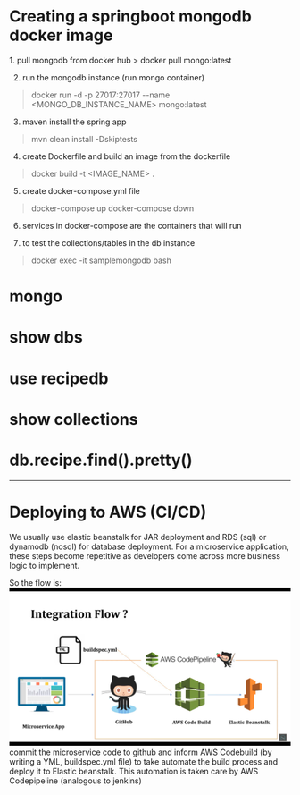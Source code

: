 <h1>Creating a springboot mongodb docker image</h1>
1. pull mongodb from docker hub
> docker pull mongo:latest

2. run the mongodb instance (run mongo container)
> docker run -d -p 27017:27017 --name <MONGO_DB_INSTANCE_NAME> mongo:latest

3. maven install the spring app
> mvn clean install -Dskiptests

4. create Dockerfile and build an image from the dockerfile
> docker build -t <IMAGE_NAME> .

5. create docker-compose.yml file
> docker-compose up
> docker-compose down

6. services in docker-compose are the containers that will run

7. to test the collections/tables in the db instance
> docker exec -it samplemongodb bash
# mongo
# show dbs
# use recipedb
# show collections
# db.recipe.find().pretty()

<hr />

<h1>Deploying to AWS (CI/CD)</h1>
We usually use elastic beanstalk for JAR deployment and RDS (sql) or dynamodb (nosql) 
for database deployment.
For a microservice application, these steps become repetitive as developers come across
more business logic to implement.

So the flow is: 
<img src="src/main/resources/templates/integration.png" />
commit the microservice code to github and inform AWS Codebuild (by writing a YML, 
buildspec.yml file) to take automate the build process and deploy it to Elastic beanstalk.
This automation is taken care by AWS Codepipeline (analogous to jenkins)